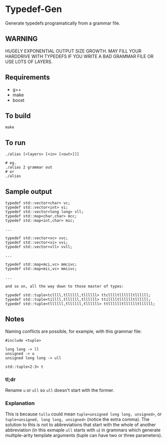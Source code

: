 # Typedef-Gen

Generate typedefs programatically from a grammar file.

## WARNING

HUGELY EXPONENTIAL OUTPUT SIZE GROWTH. MAY FILL YOUR HARDDRIVE WITH TYPEDEFS IF
YOU WRITE A BAD GRAMMAR FILE OR USE LOTS OF LAYERS.

## Requirements

* g++
* make
* boost

## To build

```
make
```

## To run

```
./alias [<layers> [<in> [<out>]]]

# eg.
./alias 2 grammar out
# or
./alias
```

## Sample output

```
typedef std::vector<char> vc;
typedef std::vector<int> vi;
typedef std::vector<long long> vll;
typedef std::map<char,char> mcc;
typedef std::map<int,char> mic;

...

typedef std::vector<vc> vvc;
typedef std::vector<vi> vvi;
typedef std::vector<vll> vvll;

...

typedef std::map<mci,vc> mmcivc;
typedef std::map<mii,vc> mmiivc;

...

and so on, all the way down to those master of types:

typedef std::tuple<tcllll,tllllll,tllllll> ttclllltlllllltllllll;
typedef std::tuple<tillll,tllllll,tllllll> ttilllltlllllltllllll;
typedef std::tuple<tllllll,tllllll,tllllll> ttlllllltlllllltllllll;
```

## Notes

Naming conflicts are possible, for example, with this grammar file:

```
#include <tuple>

long long -> ll
unsigned -> u
unsigned long long -> ull

std::tuple<2-3> t
```

### tl;dr

Rename `u` or `ull` so `ull` doesn't start with the former.

### Explanation

This is because `tullu` could mean `tuple<unsigned long long, unsigned>`, or
`tuple<unsigned, long long, unsigned>` (notice the extra comma). The solution to
this is not to abbreviations that start with the whole of another abbreviation
(in this exmaple `ull` starts with `u`) in grammars which generate
multiple-arity template arguments (tuple can have two or three parameters).
